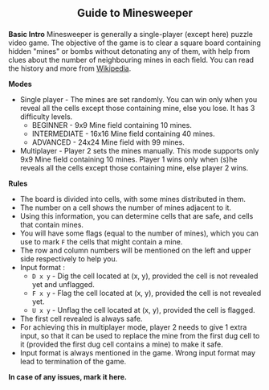 ## <p align="center">Guide to Minesweeper</p>

**Basic Intro**
Minesweeper is  generally a single-player (except here) puzzle video game. The objective of the game is to clear a square board containing hidden "mines" or bombs without detonating any of them, with help from clues about the number of neighbouring mines in each field. You can read the history and more from [Wikipedia](https://en.wikipedia.org/wiki/Minesweeper_(video_game)).

**Modes**
- Single player - The mines are set randomly. You can win only when you reveal all the cells except those containing mine, else you lose. It has 3 difficulty levels. 
  - BEGINNER - 9x9 Mine field containing 10 mines.
  - INTERMEDIATE - 16x16 Mine field containing 40 mines.
  - ADVANCED - 24x24 Mine field with 99 mines.
- Multiplayer - Player 2 sets the mines manually. This mode supports only 9x9 Mine field containing 10 mines. Player 1 wins only when (s)he reveals all the cells except those containing mine, else player 2 wins.

**Rules**
- The board is divided into cells, with some mines distributed in them.
- The number on a cell shows the number of mines adjacent to it.
- Using this information, you can determine cells that are safe, and cells that contain mines.
- You will have some flags (equal to the number of mines), which you can use to mark `F` the cells that might contain a mine.
- The row and column numbers will be mentioned on the left and upper side respectively to help you.
- Input format :
  - `D x y` - Dig the cell located at (x, y), provided the cell is not revealed yet and unflagged.
  - `F x y` - Flag the cell located at (x, y), provided the cell is not revealed yet.
  - `U x y` - Unflag the cell located at (x, y), provided the cell is flagged.
- The first cell revealed is always safe.
- For achieving this in multiplayer mode, player 2 needs to give 1 extra input, so that it can be used to replace the mine from the first dug cell to it (provided the first dug cell contains a mine) to make it safe.
- Input format is always mentioned in the game. Wrong input format may lead to termination of the game.

**In case of any issues, mark it here.**
